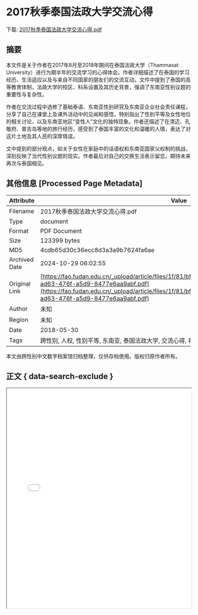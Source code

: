# 2017秋季泰国法政大学交流心得

<!-- tcd_download_link -->
下载: <a href="2017秋季泰国法政大学交流心得.pdf" download>2017秋季泰国法政大学交流心得.pdf</a>
<!-- tcd_download_link_end -->

## 摘要

<!-- tcd_abstract -->
本文件是关于作者在2017年8月至2018年期间在泰国法政大学（Thammasat University）进行为期半年的交流学习的心得体会。作者详细描述了在泰国的学习经历、生活适应以及与来自不同国家的朋友们的交流互动。文件中提到了泰国的高等教育体制，法政大学的校区、科系设置及其历史背景，强调了东南亚性别议题的重要性与复杂性。

作者在交流过程中选修了基础泰语、东南亚性别研究及东南亚企业社会责任课程，分享了自己在课堂上及课外活动中的见闻和感悟，特别指出了性别平等及女性地位的相关讨论，以及东南亚地区“变性人”文化的独特现象。作者还描述了在清迈、孔敬府、普吉岛等地的旅行经历，感受到了泰国丰富的文化和温暖的人情，表达了对这片土地及其人民的深厚情谊。 

文中提到的部分观点，如关于女性在家庭中的话语权和东南亚国家父权制的挑战，深刻反映了当代性别议题的现实。作者最后对自己的交换生活表示留恋，期待未来再次与泰国相见。

<!-- tcd_abstract_end -->

## 其他信息 [Processed Page Metadata]

| Attribute       | Value                                  |
|-----------------|----------------------------------------|
| Filename        | 2017秋季泰国法政大学交流心得.pdf                             |
| Type            | document                                 |
| Format          | PDF Document                               |
| Size            | 123399 bytes                           |
| MD5             | 4cdb65d30c36ecc8d3a3a9b7624fa6ae                                  |
| Archived Date   | 2024-10-29 06:02:55                             |
| Original Link   | [https://fao.fudan.edu.cn/_upload/article/files/1f/81/bf0e55664a93ade75f6b49df15ed/7d3c3b8f-ad63-476f-a5d9-8477e6aa9abf.pdf](https://fao.fudan.edu.cn/_upload/article/files/1f/81/bf0e55664a93ade75f6b49df15ed/7d3c3b8f-ad63-476f-a5d9-8477e6aa9abf.pdf)                         |
| Author          | 未知                               |
| Region          | 未知                               |
| Date            | 2018-05-30                                 |
| Tags            | 跨性别, 人权, 性别平等, 东南亚, 泰国法政大学, 交流心得, 社会文化, 生命故事                                 |

本文由跨性别中文数字档案馆归档整理，仅供存档使用。版权归原作者所有。


## 正文 { data-search-exclude }

<!-- tcd_main_text -->
<iframe src="../2017秋季泰国法政大学交流心得.pdf" width="100%" height="600px">
    <p>无法显示PDF，请下载查看。</p>
</iframe>
<!-- tcd_main_text_end -->

